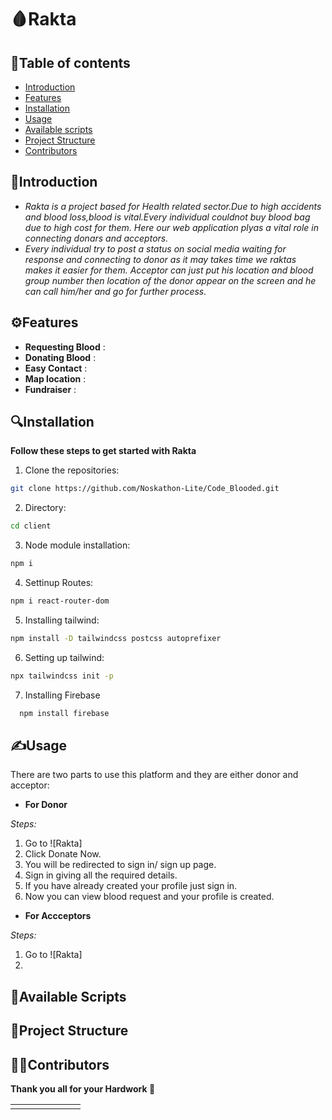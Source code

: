 # 🩸Rakta

## 📝Table of contents
- [Introduction](#introduction)
- [Features](#features)
- [Installation](#installation)
- [Usage](#usage)
- [Available scripts](#available-scripts)
- [Project Structure](#project-structure)
- [Contributors](#contributors)

## 📖Introduction
- *Rakta is a project based for Health related sector.Due to high accidents and blood loss,blood is vital.Every individual couldnot buy blood bag due to high cost for them.
   Here our web application plyas a vital role in connecting donars and acceptors.*
- *Every individual try to post a status on social media waiting for response and connecting to donor as it may takes time we raktas makes it easier for them.
  Acceptor can just put his location and blood group number then location of the donor appear on the screen and he can call him/her and go for further process.*
  
## ⚙Features
- **Requesting Blood** : 
- **Donating Blood** :
- **Easy Contact** :
- **Map location** :
- **Fundraiser** :

## 🔍Installation
**Follow these steps to get started with Rakta**

1. Clone the repositories:

```bash
git clone https://github.com/Noskathon-Lite/Code_Blooded.git
```

2. Directory:

```bash
cd client
```

3. Node module installation:

```bash
npm i
```

4. Settinup Routes:

```bash
npm i react-router-dom
```

5. Installing tailwind:

```bash
npm install -D tailwindcss postcss autoprefixer
```
6. Setting up tailwind:

```bash
npx tailwindcss init -p
```
7. Installing Firebase

```bash
  npm install firebase
```


   
## ✍Usage

There are two parts to use this platform and they are either donor and acceptor:

- **For Donor**

*Steps:*
1. Go to ![Rakta]
2. Click Donate Now.
3. You will be redirected to sign in/ sign up page.
4. Sign in giving all the required details.
5. If you have already created your profile just sign in.
6. Now you can view blood request and your profile is created.

- **For Accceptors**

*Steps:*
1. Go to ![Rakta]
2. 



## 📜Available Scripts




## 📏Project Structure



## 🧑‍💻Contributors

**Thank you all for your Hardwork 🙌**

<table>
   <tbody>
<td align="center" valign="top" width="14.28%"><a href=



      
   </tbody>
</table>
